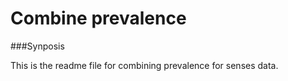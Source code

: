 Combine prevalence
============================

###Synposis

This is the readme file for combining prevalence for senses data.
